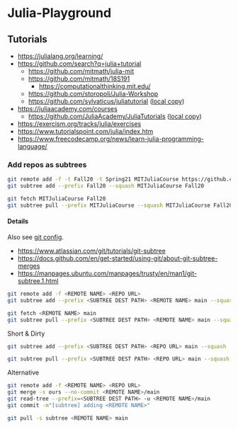# Julia-Playground

## Tutorials

- https://julialang.org/learning/
- https://github.com/search?q=julia+tutorial
    - https://github.com/mitmath/julia-mit
    - https://github.com/mitmath/18S191
        - https://computationalthinking.mit.edu/
    - https://github.com/storopoli/Julia-Workshop
    - https://github.com/sylvaticus/juliatutorial ([local copy](juliatutorial))
- https://juliaacademy.com/courses
    - https://github.com/JuliaAcademy/JuliaTutorials ([local copy](JuliaTutorials))
- https://exercism.org/tracks/julia/exercises
- https://www.tutorialspoint.com/julia/index.htm
- https://www.freecodecamp.org/news/learn-julia-programming-language/

### Add repos as subtrees

```bash
git remote add -f -t Fall20 -t Spring21 MITJuliaCourse https://github.com/mitmath/18S191
git subtree add --prefix Fall20 --squash MITJuliaCourse Fall20

git fetch MITJuliaCourse Fall20
git subtree pull --prefix MITJuliaCourse --squash MITJuliaCourse Fall20
```

#### Details

Also see [git config](.git/config).

- https://www.atlassian.com/git/tutorials/git-subtree
- https://docs.github.com/en/get-started/using-git/about-git-subtree-merges
- https://manpages.ubuntu.com/manpages/trusty/en/man1/git-subtree.1.html

```bash
git remote add -f <REMOTE NAME> <REPO URL>
git subtree add --prefix <SUBTREE DEST PATH> <REMOTE NAME> main --squash

git fetch <REMOTE NAME> main
git subtree pull --prefix <SUBTREE DEST PATH> <REMOTE NAME> main --squash
```

Short & Dirty

```bash
git subtree add --prefix <SUBTREE DEST PATH> <REPO URL> main --squash

git subtree pull --prefix <SUBTREE DEST PATH> <REPO URL> main --squash
```

Alternative

```bash
git remote add -f <REMOTE NAME> <REPO URL>
git merge -s ours --no-commit <REMOTE NAME>/main
git read-tree --prefix=<SUBTREE DEST PATH> -u <REMOTE NAME>/main
git commit -m"[subtree] adding <REMOTE NAME>"

git pull -s subtree <REMOTE NAME> main
```
